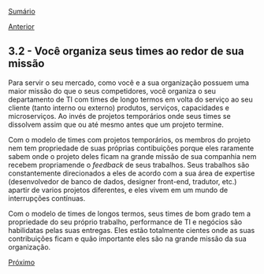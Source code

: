 [Sumário](https://github.com/lucasfantacuci/DevOpsRevelado/blob/master/README.md)


[Anterior](https://github.com/lucasfantacuci/DevOpsRevelado/blob/master/CHAPTER03/3-1-YOUCONTINUOUSLYDEPLOY.md)


## 3.2 - Você organiza seus times ao redor de sua missão

Para servir o seu mercado, como você e a sua organização possuem uma maior missão do que o seus competidores, você organiza o seu departamento de TI com times de longo termos em volta do serviço ao seu cliente (tanto interno ou externo) produtos, serviços, capacidades e microserviços. Ao invés de projetos temporários onde seus times se dissolvem assim que ou até mesmo antes que um projeto termine.


Com o modelo de times com projetos temporários, os membros do projeto nem tem propriedade de suas próprias contibuições porque eles raramente sabem onde o projeto deles ficam na grande missão de sua companhia nem recebem propriamende o *feedback* de seus trabalhos. Seus trabalhos são constantemente direcionados a eles de acordo com a sua área de expertise (desenvolvedor de banco de dados, designer front-end, tradutor, etc.) apartir de varios projetos diferentes, e eles vivem em um mundo de interrupções contínuas.


Com o modelo de times de longos termos, seus times de bom grado tem a propriedade do seu próprio trabalho, performance de TI e negócios são habilidatas pelas suas entregas. Eles estão totalmente cientes onde as suas contribuições ficam e quão importante eles são na grande missão da sua organização.


[Próximo](https://github.com/lucasfantacuci/DevOpsRevelado/blob/master/CHAPTER03/3-3-YOUBUILDSYSTEMSTOACHIEVEBUSINESSGOALS.md)
